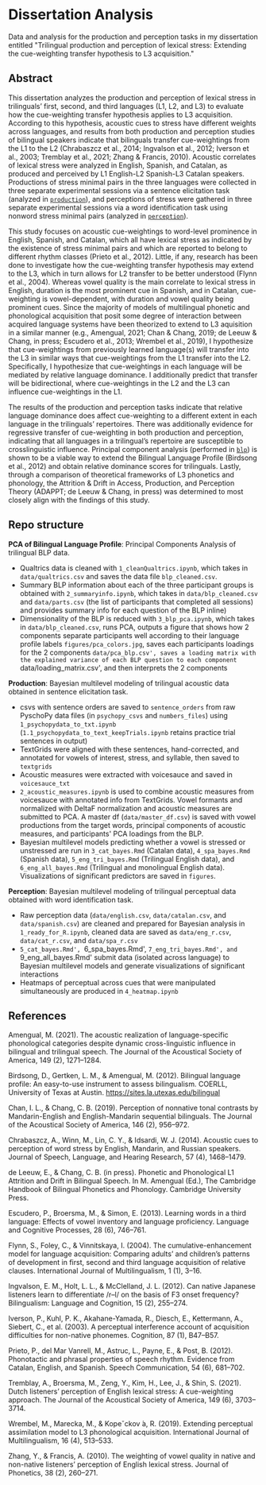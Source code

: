 # Dissertation Analysis
Data and analysis for the production and perception tasks in my dissertation entitled "Trilingual production and perception of lexical stress: Extending the cue-weighting transfer hypothesis to L3 acquisition."

## Abstract

This dissertation analyzes the production and perception of lexical stress in trilinguals’ first, second, and third languages (L1, L2, and L3) to evaluate how the cue-weighting transfer hypothesis applies to L3 acquisition. According to this hypothesis, acoustic cues to stress have different weights across languages, and results from both production and perception studies of bilingual speakers indicate that bilinguals transfer cue-weightings from the L1 to the L2 (Chrabaszcz et al., 2014; Ingvalson et al., 2012; Iverson et al., 2003; Tremblay et al., 2021; Zhang & Francis, 2010). Acoustic correlates of lexical stress were analyzed in English, Spanish, and Catalan, as produced and perceived by L1 English-L2 Spanish-L3 Catalan speakers. Productions of stress minimal pairs in the three languages were collected in three separate experimental sessions via a sentence elicitation task (analyzed in [`production`](https://github.com/anniehelms/diss/tree/main/production)), and perceptions of stress were gathered in three separate experimental sessions via a word identification task using nonword stress minimal pairs (analyzed in [`perception`](https://github.com/anniehelms/diss/tree/main/perception)).

This study focuses on acoustic cue-weightings to word-level prominence in English, Spanish, and Catalan, which all have lexical stress as indicated by the existence of stress minimal pairs and which are reported to belong to different rhythm classes (Prieto et al., 2012). Little, if any, research has been done to investigate how the cue-weighting transfer hypothesis may extend to the L3, which in turn allows for L2 transfer to be better understood (Flynn et al., 2004). Whereas vowel quality is the main correlate to lexical stress in English, duration is the most prominent cue in Spanish, and in Catalan, cue-weighting is vowel-dependent, with duration and vowel quality being prominent cues. Since the majority of models of multilingual phonetic and phonological acquisition that posit some degree of interaction between acquired language systems have been theorized to extend to L3 aquisition in a similar manner (e.g., Amengual, 2021; Chan & Chang, 2019; de Leeuw & Chang, in press; Escudero et al., 2013; Wrembel et al., 2019), I hypothesize that cue-weightings from previously learned language(s) will transfer into the L3 in similar ways that cue-weightings from the L1 transfer into the L2. Specifically, I hypothesize that cue-weightings in each language will be mediated by relative language dominance. I additionally predict that transfer will be bidirectional, where cue-weightings in the L2 and the L3 can influence cue-weightings in the L1.

The results of the production and perception tasks indicate that relative language dominance does affect cue-weighting to a different extent in each language in the trilinguals’ repertoires. There was additionally evidence for regressive transfer of cue-weighting in both production and perception, indicating that all languages in a trilingual’s repertoire are susceptible to
crosslinguistic influence. Principal component analysis (performed in [`blp`](https://github.com/anniehelms/diss/tree/main/blp)) is shown to be a viable way to extend the Bilingual Language Profile (Birdsong et al., 2012) and obtain relative dominance scores for trilinguals. Lastly, through a comparison of theoretical frameworks of L3 phonetics and phonology, the Attrition & Drift in Access, Production, and Perception Theory (ADAPPT; de Leeuw & Chang, in press) was determined to most closely align with the findings of this study.

## Repo structure

**PCA of Bilingual Language Profile**: Principal Components Analysis of trilingual BLP data.
- Qualtrics data is cleaned with `1_cleanQualtrics.ipynb`, which takes in `data/qualtrics.csv` and saves the data file `blp_cleaned.csv`.
- Summary BLP information about each of the three participant groups is obtained with `2_summaryinfo.ipynb`, which takes in `data/blp_cleaned.csv` and `data/parts.csv` (the list of participants that completed all sessions) and provides summary info for each question of the BLP inline)
- Dimensionality of the BLP is reduced with `3_blp_pca.ipynb`, which takes in `data/blp_cleaned.csv`, runs PCA, outputs a figure that shows how 2 components separate participants well according to their language profile labels `figures/pca_colors.jpg`, saves each participants loadings for the 2 components `data/pca_blp.csv', saves a loading matrix with the explained variance of each BLP question to each component `data/loading_matrix.csv', and then interprets the 2 components

**Production**: Bayesian multilevel modeling of trilingual acoustic data obtained in sentence elicitation task.
- csvs with sentence orders are saved to `sentence_orders` from raw PyschoPy data files (in `psychopy_csvs` and `numbers_files`) using `1_psychopydata_to_txt.ipynb` (`1.1_psychopydata_to_text_keepTrials.ipynb` retains practice trial sentences in output)
- TextGrids were aligned with these sentences, hand-corrected, and annotated for vowels of interest, stress, and syllable, then saved to `textgrids`
- Acoustic measures were extracted with voicesauce and saved in `voicesauce_txt` 
- `2_acoustic_measures.ipynb` is used to combine acoustic measures from voicesauce with annotated info from TextGrids. Vowel formants and normalized with DeltaF normalization and acoustic measures are submitted to PCA. A master df (`data/master_df.csv`) is saved with vowel productions from the target words, principal components of acoustic measures, and participants' PCA loadings from the BLP.
- Bayesian multilevel models predicting whether a vowel is stressed or unstressed are run in `3_cat_bayes.Rmd` (Catalan data), `4_spa_bayes.Rmd` (Spanish data), `5_eng_tri_bayes.Rmd` (Trilingual English data), and `6_eng_all_bayes.Rmd` (Trilingual and monolingual English data). Visualizations of significant predictors are saved in `figures`.

**Perception**: Bayesian multilevel modeling of trilingual perceptual data obtained with word identification task.
- Raw perception data (`data/english.csv`, `data/catalan.csv`, and `data/spanish.csv`) are cleaned and prepared for Bayesian analysis in `1_ready_for_R.ipynb`, cleaned data are saved as `data/eng_r.csv`, `data/cat_r.csv`, and `data/spa_r.csv`
- `5_cat_bayes.Rmd', `6_spa_bayes.Rmd', `7_eng_tri_bayes.Rmd', and `9_eng_all_bayes.Rmd' submit data (isolated across language) to Bayesian multilevel models and generate visualizations of significant interactions
- Heatmaps of perceptual across cues that were manipulated simultaneously are produced in `4_heatmap.ipynb`


## References

Amengual, M. (2021). The acoustic realization of language-specific phonological categories despite dynamic cross-linguistic influence in bilingual and trilingual speech. The Journal of the Acoustical Society of America, 149 (2), 1271–1284.

Birdsong, D., Gertken, L. M., & Amengual, M. (2012). Bilingual language profile: An easy-to-use instrument to assess bilingualism. COERLL, University of Texas at Austin. https://sites.la.utexas.edu/bilingual

Chan, I. L., & Chang, C. B. (2019). Perception of nonnative tonal contrasts by Mandarin-English and English-Mandarin sequential bilinguals. The Journal of the Acoustical Society of America, 146 (2), 956–972.

Chrabaszcz, A., Winn, M., Lin, C. Y., & Idsardi, W. J. (2014). Acoustic cues to perception of word stress by English, Mandarin, and Russian speakers. Journal of Speech, Language, and Hearing Research, 57 (4), 1468–1479.

de Leeuw, E., & Chang, C. B. (in press). Phonetic and Phonological L1 Attrition and Drift in Bilingual Speech. In M. Amengual (Ed.), The Cambridge Handbook of Bilingual Phonetics and Phonology. Cambridge University Press.

Escudero, P., Broersma, M., & Simon, E. (2013). Learning words in a third language: Effects of vowel inventory and language proficiency. Language and Cognitive Processes, 28 (6), 746–761.

Flynn, S., Foley, C., & Vinnitskaya, I. (2004). The cumulative-enhancement model for language acquisition: Comparing adults’ and children’s patterns of development in first, second and third language acquisition of relative clauses. International Journal of Multilingualism, 1 (1), 3–16.

Ingvalson, E. M., Holt, L. L., & McClelland, J. L. (2012). Can native Japanese listeners learn to differentiate /r–l/ on the basis of F3 onset frequency? Bilingualism: Language and Cognition, 15 (2), 255–274.

Iverson, P., Kuhl, P. K., Akahane-Yamada, R., Diesch, E., Kettermann, A., Siebert, C., et al. (2003). A perceptual interference account of acquisition difficulties for non-native phonemes. Cognition, 87 (1), B47–B57. 

Prieto, P., del Mar Vanrell, M., Astruc, L., Payne, E., & Post, B. (2012). Phonotactic and phrasal properties of speech rhythm. Evidence from Catalan, English, and Spanish. Speech Communication, 54 (6), 681–702.

Tremblay, A., Broersma, M., Zeng, Y., Kim, H., Lee, J., & Shin, S. (2021). Dutch listeners’ perception of English lexical stress: A cue-weighting approach. The Journal of the Acoustical Society of America, 149 (6), 3703–3714.

Wrembel, M., Marecka, M., & Kopeˇckov ́a, R. (2019). Extending perceptual assimilation model to L3 phonological acquisition. International Journal of Multilingualism, 16 (4), 513–533.

Zhang, Y., & Francis, A. (2010). The weighting of vowel quality in native and non-native listeners’ perception of English lexical stress. Journal of Phonetics, 38 (2), 260–271.

